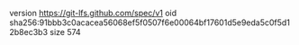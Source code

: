 version https://git-lfs.github.com/spec/v1
oid sha256:91bbb3c0acacea56068ef5f0507f6e00064bf17601d5e9eda5c0f5d12b8ec3b3
size 574
